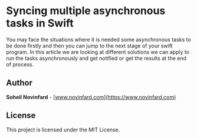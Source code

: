 # Syncing multiple asynchronous tasks in Swift
You may face the situations where it is needed some asynchronous tasks to be done firstly and then you can jump to the next stage of your swift program. In this article we are looking at different solutions we can apply to run the tasks asynchronously and get notified or get the results at the end of process.

## Author
**Soheil Novinfard** - [www.novinfard.com](https://www.novinfard.com)

## License
This project is licensed under the MIT License.

